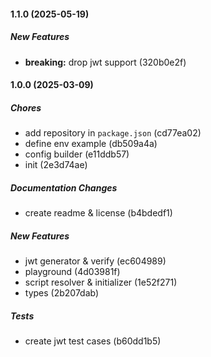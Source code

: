 #### 1.1.0 (2025-05-19)

##### New Features

* **breaking:**  drop jwt support (320b0e2f)

#### 1.0.0 (2025-03-09)

##### Chores

*  add repository in `package.json` (cd77ea02)
*  define env example (db509a4a)
*  config builder (e11ddb57)
*  init (2e3d74ae)

##### Documentation Changes

*  create readme & license (b4bdedf1)

##### New Features

*  jwt generator & verify (ec604989)
*  playground (4d03981f)
*  script resolver & initializer (1e52f271)
*  types (2b207dab)

##### Tests

*  create jwt test cases (b60dd1b5)

